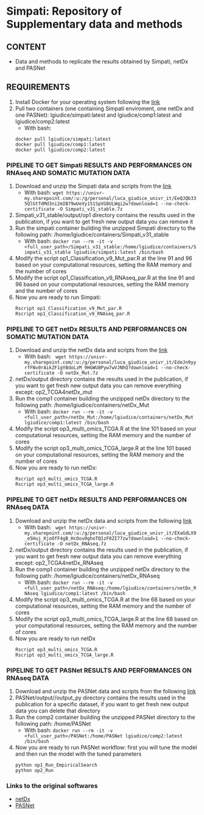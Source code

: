 # Simpati: Repository of Supplementary data and methods

## CONTENT
- Data and methods to replicate the results obtained by Simpati, netDx and PASNet

## REQUIREMENTS
1. Install Docker for your operating system following the [link](https://docs.docker.com/get-docker/)
2. Pull two containers (one containing Simpati enviroment, one netDx and one PASNet): lgiudice/simpati:latest and lgiudice/comp1:latest and lgiudice/comp2:latest
   - With bash: 
   ```
   docker pull lgiudice/simpati:latest
   docker pull lgiudice/comp1:latest
   docker pull lgiudice/comp2:latest
   ```

### PIPELINE TO GET Simpati RESULTS AND PERFORMANCES ON RNAseq AND SOMATIC MUTATION DATA
1. Download and unzip the Simpati data and scripts from the [link](https://univr-my.sharepoint.com/:u:/g/personal/luca_giudice_univr_it/EeQJQb335QlGtTdMd3ni2mIBiRLpfqAI9BWlwxE06EMHWA?e=pbtt4X)
   - With bash: ``` wget https://univr-my.sharepoint.com/:u:/g/personal/luca_giudice_univr_it/EeQJQb335QlGtTdMd3ni2mIB79wUeVy151SpVG8ULWqi2w?download=1 --no-check-certificate -O Simpati_v31_stable.7z ```
3. Simpati_v31_stable/output/op1 directory contains the results used in the publication, if you want to get fresh new output data you can remove it
4. Run the simpati container building the unzipped Simpati directory to the following path: /home/lgiudice/containers/Simpati_v31_stable
   - With bash: ``` docker run --rm -it -v <full_user_path>/Simpati_v31_stable:/home/lgiudice/containers/Simpati_v31_stable lgiudice/simpati:latest /bin/bash ```
5. Modify the script op1_Classification_v9_Mut_par.R at the line 91 and 96 based on your computational resources, setting the RAM memory and the number of cores
6. Modify the script op1_Classification_v9_RNAseq_par.R at the line 91 and 96 based on your computational resources, setting the RAM memory and the number of cores
7. Now you are ready to run Simpati:
   ```
   Rscript op1_Classification_v9_Mut_par.R
   Rscript op1_Classification_v9_RNAseq_par.R
   ```

### PIPELINE TO GET netDx RESULTS AND PERFORMANCES ON SOMATIC MUTATION DATA
1. Download and unzip the netDx data and scripts from the [link](https://univr-my.sharepoint.com/:u:/g/personal/luca_giudice_univr_it/EdeJn9yyrfFNv0rAikZF1gYBdoLzM_9HGWU8Pyw7wVJNhQ?e=EvsL3a)
   - With bash: ```  wget https://univr-my.sharepoint.com/:u:/g/personal/luca_giudice_univr_it/EdeJn9yyrfFNv0rAikZF1gYBdoLzM_9HGWU8Pyw7wVJNhQ?download=1 --no-check-certificate -O netDx_Mut.7z ```
2. netDx/output directory contains the results used in the publication, if you want to get fresh new output data you can remove everything except: op2_TCGA4netDx_mut
3. Run the comp1 container building the unzipped netDx directory to the following path: /home/lgiudice/containers/netDx_Mut
   - With bash: ``` docker run --rm -it -v <full_user_path>/netDx_Mut:/home/lgiudice/containers/netDx_Mut lgiudice/comp1:latest /bin/bash ```
4. Modify the script op3_multi_omics_TCGA.R at the line 101 based on your computational resources, setting the RAM memory and the number of cores
5. Modify the script op3_multi_omics_TCGA_large.R at the line 101 based on your computational resources, setting the RAM memory and the number of cores
6. Now you are ready to run netDx:
   ```
   Rscript op3_multi_omics_TCGA.R
   Rscript op3_multi_omics_TCGA_large.R
   ```

### PIPELINE TO GET netDx RESULTS AND PERFORMANCES ON RNAseq DATA
1. Download and unzip the netDx data and scripts from the following [link](https://univr-my.sharepoint.com/:u:/g/personal/luca_giudice_univr_it/EXaGdLX9_e5Huj_KjoOfF4gB_HcOou9ghoTQ1zF0ZI77zw?e=nslkiE)
   - With bash: ```  wget https://univr-my.sharepoint.com/:u:/g/personal/luca_giudice_univr_it/EXaGdLX9_e5Huj_KjoOfF4gB_HcOou9ghoTQ1zF0ZI77zw?download=1 --no-check-certificate -O netDx_RNAseq.7z ```
3. netDx/output directory contains the results used in the publication, if you want to get fresh new output data you can remove everything except: op2_TCGA4netDx_RNAseq
4. Run the comp1 container building the unzipped netDx directory to the following path: /home/lgiudice/containers/netDx_RNAseq
   - With bash: ``` docker run --rm -it -v <full_user_path>/netDx_RNAseq:/home/lgiudice/containers/netDx_RNAseq lgiudice/comp1:latest /bin/bash ```
4. Modify the script op3_multi_omics_TCGA.R at the line 68 based on your computational resources, setting the RAM memory and the number of cores
5. Modify the script op3_multi_omics_TCGA_large.R at the line 68 based on your computational resources, setting the RAM memory and the number of cores
6. Now you are ready to run netDx
   ```
   Rscript op3_multi_omics_TCGA.R
   Rscript op3_multi_omics_TCGA_large.R
   ```


### PIPELINE TO GET PASNet RESULTS AND PERFORMANCES ON RNAseq DATA
1. Download and unzip the PASNet data and scripts from the following [link]()
2. PASNet/output/<dataset>/output_py directory contains the results used in the publication for a specific dataset, if you want to get fresh new output data you can delete that directory
3. Run the comp2 container building the unzipped PASNet directory to the following path: /home/PASNet
   - With bash:  ``` docker run --rm -it -v <full_user_path>/PASNet:/home/PASNet lgiudice/comp2:latest /bin/bash ```
4. Now you are ready to run PASNet workflow: first you will tune the model and then run the model with the tuned parameters
   ```
   python op1_Run_EmpiricalSearch
   python op2_Run
   ```

### Links to the original softwares
- [netDx](https://github.com/BaderLab/netDx/releases)
- [PASNet](https://github.com/DataX-JieHao/PASNet)

